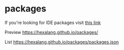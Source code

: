 # packages

If you're looking for IDE packages visit [this link](https://github.com/hexalang/hexa#tools--ide)

Preview https://hexalang.github.io/packages/

List https://hexalang.github.io/packages/packages.json
